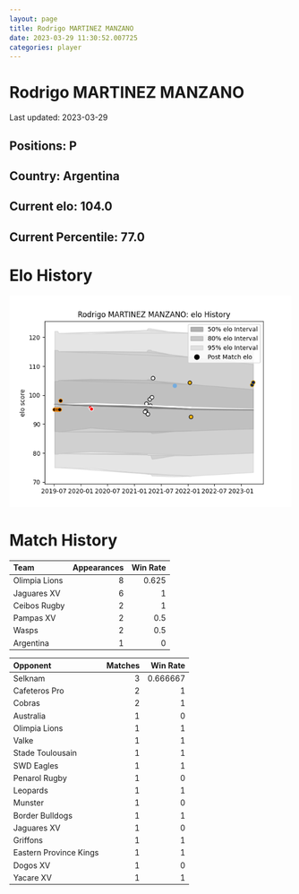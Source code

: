 ```yaml
---  
layout: page  
title: Rodrigo MARTINEZ MANZANO  
date: 2023-03-29 11:30:52.007725  
categories: player  
---
```

# Rodrigo MARTINEZ MANZANO


Last updated: 2023-03-29
## Positions: P

## Country: Argentina

## Current elo: 104.0

## Current Percentile: 77.0

# Elo History


![elo history](history_RodrigoMARTINEZMANZANO.png)
# Match History


| Team          |   Appearances |   Win Rate |
|:--------------|--------------:|-----------:|
| Olimpia Lions |             8 |      0.625 |
| Jaguares XV   |             6 |      1     |
| Ceibos Rugby  |             2 |      1     |
| Pampas XV     |             2 |      0.5   |
| Wasps         |             2 |      0.5   |
| Argentina     |             1 |      0     |

| Opponent               |   Matches |   Win Rate |
|:-----------------------|----------:|-----------:|
| Selknam                |         3 |   0.666667 |
| Cafeteros Pro          |         2 |   1        |
| Cobras                 |         2 |   1        |
| Australia              |         1 |   0        |
| Olimpia Lions          |         1 |   1        |
| Valke                  |         1 |   1        |
| Stade Toulousain       |         1 |   1        |
| SWD Eagles             |         1 |   1        |
| Penarol Rugby          |         1 |   0        |
| Leopards               |         1 |   1        |
| Munster                |         1 |   0        |
| Border Bulldogs        |         1 |   1        |
| Jaguares XV            |         1 |   0        |
| Griffons               |         1 |   1        |
| Eastern Province Kings |         1 |   1        |
| Dogos XV               |         1 |   0        |
| Yacare XV              |         1 |   1        |